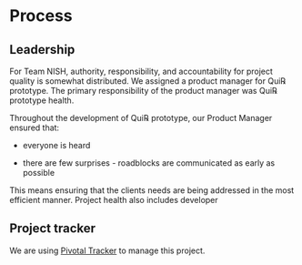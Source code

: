 # Process

## Leadership

For Team NISH, authority, responsibility, and accountability for project quality is somewhat distributed. We assigned a product manager for Qui℞ prototype. The primary responsibility of the product manager was Qui℞ prototype health.

Throughout the development of Qui℞ prototype, our Product Manager ensured that:

* everyone is heard

* there are few surprises - roadblocks are communicated as early as possible

This means ensuring that the clients needs are being addressed in the most efficient manner. Project health also includes developer 

## Project tracker

We are using [Pivotal Tracker](https://www.pivotaltracker.com/n/projects/1370420) to manage this project.
